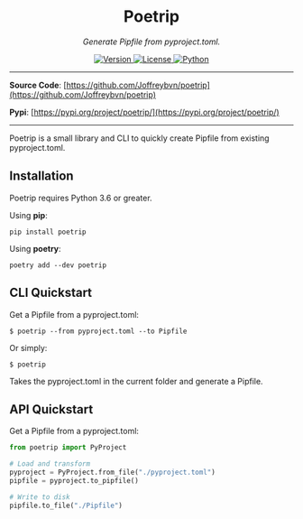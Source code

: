 
<h1 align="center">Poetrip</h1>
<p align="center">
    <em>Generate Pipfile from pyproject.toml.</em>
</p>
<p align="center">
    <a href="https://pypi.org/project/poetrip/" target="_blank">
        <img src="https://img.shields.io/pypi/v/poetrip.svg" alt="Version">
    </a>
    <a href="https://pypi.org/project/poetrip/" target="_blank">
        <img src="https://img.shields.io/pypi/l/poetrip.svg" alt="License">
    </a>
    <a href="https://pypi.org/project/poetrip/" target="_blank">
        <img src="https://img.shields.io/pypi/pyversions/poetrip.svg" alt="Python">
    </a>
</p>

---

**Source Code**: [https://github.com/Joffreybvn/poetrip](https://github.com/Joffreybvn/poetrip)

**Pypi**: [https://pypi.org/project/poetrip/](https://pypi.org/project/poetrip/)

---

Poetrip is a small library and CLI to quickly create Pipfile from existing pyproject.toml.

## Installation
Poetrip requires Python 3.6 or greater.

Using **pip**:
```Shell
pip install poetrip
```

Using **poetry**:
```shell
poetry add --dev poetrip
```

## CLI Quickstart
Get a Pipfile from a pyproject.toml:
```shell
$ poetrip --from pyproject.toml --to Pipfile
```

Or simply:
```shell
$ poetrip
```
Takes the pyproject.toml in the current folder and generate a Pipfile.

## API Quickstart
Get a Pipfile from a pyproject.toml:
```python
from poetrip import PyProject

# Load and transform
pyproject = PyProject.from_file("./pyproject.toml")
pipfile = pyproject.to_pipfile()

# Write to disk
pipfile.to_file("./Pipfile")
```

